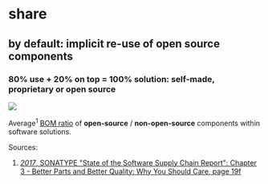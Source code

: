 # share

## by default: implicit re-use of open source components

### 80% use + 20% on top = 100% solution: self-made, proprietary or open source

<img src="http://yuml.me/diagram/plain;dir:TB/usecase/(100{bg:greenyellow})>(20{bg:yellow}),(100)>(80{bg:forestgreen}),(make)>(100),(buy)>(100),(20)<(proprietary),(20)<(open source),(80)<(open source),(20)<(self made).svg"/>

Average<sup>1</sup> [BOM ratio](https://en.wikipedia.org/wiki/Software_bill_of_materials) of **open-source** / **non-open-source** components within software solutions.


Sources:
1. [_2017_, SONATYPE "State of the Software Supply Chain Report": Chapter 3 - Better Parts and Better Quality: Why You Should Care, page 19f](https://www.sonatype.com/2017-state-of-the-software-supply-chain-report)
